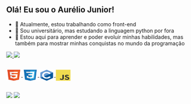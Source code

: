 ## Olá! Eu sou o Aurélio Junior!

- 🔭 Atualmente, estou trabalhando como front-end
- 🌱 Sou universitário, mas estudando a linguagem python por fora
- 👯 Estou aqui para aprender e poder evoluir minhas habilidades, mas também para mostrar minhas conquistas no mundo da programação

<div>
    <a href="https://github.com/AurelioJunior">
    <img height="140em" src="https://github-readme-stats.vercel.app/api?username=AurelioJunior&show_icons=true&theme=maroongold&include_all_commits=true&count_private=true"/>
    <img height="140em" src="https://github-readme-stats.vercel.app/api/top-langs/?username=AurelioJunior&layout=compact&langs_count=7&theme=maroongold"/>
</div>
  
  ##
  <div>
    <img align="center" alt="HTML" height="30" width="40" src="https://raw.githubusercontent.com/devicons/devicon/master/icons/html5/html5-original.svg">
    <img align="center" alt="HTML" height="30" width="40" src="https://raw.githubusercontent.com/devicons/devicon/master/icons/css3/css3-original.svg">
    <img align="center" alt="HTML" height="30" width="40" src="https://raw.githubusercontent.com/devicons/devicon/master/icons/c/c-original.svg">
        <img align="center" alt="HTML" height="30" width="40" src="https://raw.githubusercontent.com/devicons/devicon/master/icons/javascript/javascript-original.svg">
  </div>
  
  ##
  
  <div>
      <a href="https://www.instagram.com/aurelioo_junior" target="_blank"><img src="https://img.shields.io/badge/-Instagram-%23E4405F?style=for-the-badge&logo=instagram&logoColor=white" target="_blank"></a>
      <a href = "mailto:aureliol.sjunior22@gmail.com"><img src="https://img.shields.io/badge/Gmail-D14836?style=for-the-badge&logo=gmail&logoColor=white" target="_blank"></a>
  </div>
  
      
